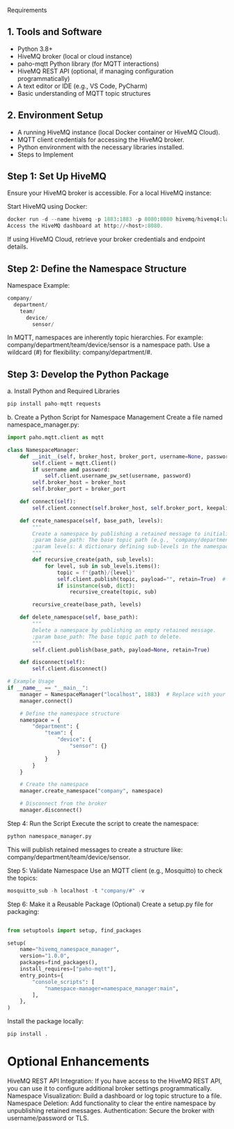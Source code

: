 Requirements
## 1. Tools and Software
- Python 3.8+
- HiveMQ broker (local or cloud instance)
- paho-mqtt Python library (for MQTT interactions)
- HiveMQ REST API (optional, if managing configuration programmatically)
- A text editor or IDE (e.g., VS Code, PyCharm)
- Basic understanding of MQTT topic structures
## 2. Environment Setup
- A running HiveMQ instance (local Docker container or HiveMQ Cloud).
- MQTT client credentials for accessing the HiveMQ broker.
- Python environment with the necessary libraries installed.
- Steps to Implement

## Step 1: Set Up HiveMQ
Ensure your HiveMQ broker is accessible. For a local HiveMQ instance:

Start HiveMQ using Docker:
```python
docker run -d --name hivemq -p 1883:1883 -p 8080:8080 hivemq/hivemq4:latest
Access the HiveMQ dashboard at http://<host>:8080.
```
If using HiveMQ Cloud, retrieve your broker credentials and endpoint details.

## Step 2: Define the Namespace Structure
Namespace Example:

```python
company/
  department/
    team/
      device/
        sensor/
```
In MQTT, namespaces are inherently topic hierarchies. 
For example:
company/department/team/device/sensor is a namespace path.
Use a wildcard (#) for flexibility: company/department/#.

## Step 3: Develop the Python Package
a. Install Python and Required Libraries

```python
pip install paho-mqtt requests
```
b. Create a Python Script for Namespace Management
Create a file named namespace_manager.py:

```python
import paho.mqtt.client as mqtt

class NamespaceManager:
    def __init__(self, broker_host, broker_port, username=None, password=None):
        self.client = mqtt.Client()
        if username and password:
            self.client.username_pw_set(username, password)
        self.broker_host = broker_host
        self.broker_port = broker_port

    def connect(self):
        self.client.connect(self.broker_host, self.broker_port, keepalive=60)

    def create_namespace(self, base_path, levels):
        """
        Create a namespace by publishing a retained message to initialize the structure.
        :param base_path: The base topic path (e.g., 'company/department').
        :param levels: A dictionary defining sub-levels in the namespace.
        """
        def recursive_create(path, sub_levels):
            for level, sub in sub_levels.items():
                topic = f"{path}/{level}"
                self.client.publish(topic, payload="", retain=True)  # Retain the topic
                if isinstance(sub, dict):
                    recursive_create(topic, sub)

        recursive_create(base_path, levels)

    def delete_namespace(self, base_path):
        """
        Delete a namespace by publishing an empty retained message.
        :param base_path: The base topic path to delete.
        """
        self.client.publish(base_path, payload=None, retain=True)

    def disconnect(self):
        self.client.disconnect()

# Example Usage
if __name__ == "__main__":
    manager = NamespaceManager("localhost", 1883)  # Replace with your broker details
    manager.connect()

    # Define the namespace structure
    namespace = {
        "department": {
            "team": {
                "device": {
                    "sensor": {}
                }
            }
        }
    }

    # Create the namespace
    manager.create_namespace("company", namespace)

    # Disconnect from the broker
    manager.disconnect()
```
Step 4: Run the Script
Execute the script to create the namespace:

```python
python namespace_manager.py
```
This will publish retained messages to create a structure like:
company/department/team/device/sensor.

Step 5: Validate Namespace
Use an MQTT client (e.g., Mosquitto) to check the topics:

```python
mosquitto_sub -h localhost -t "company/#" -v
```
Step 6: Make it a Reusable Package (Optional)
Create a setup.py file for packaging:

```python

from setuptools import setup, find_packages

setup(
    name="hivemq_namespace_manager",
    version="1.0.0",
    packages=find_packages(),
    install_requires=["paho-mqtt"],
    entry_points={
        "console_scripts": [
            "namespace-manager=namespace_manager:main",
        ],
    },
)
```
Install the package locally:

```pyhtom
pip install .
```
# Optional Enhancements
HiveMQ REST API Integration: If you have access to the HiveMQ REST API, you can use it to configure additional broker settings programmatically.
Namespace Visualization: Build a dashboard or log topic structure to a file.
Namespace Deletion: Add functionality to clear the entire namespace by unpublishing retained messages.
Authentication: Secure the broker with username/password or TLS.
